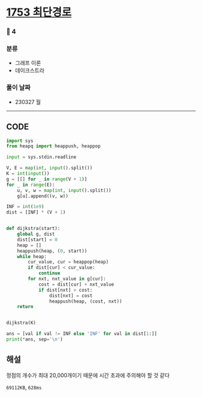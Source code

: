 # [1753 최단경로](https://www.acmicpc.net/problem/1753)

### 🥇 4

### 분류

- 그래프 이론
- 데이크스트라

### 풀이 날짜

- 230327 월

---

## CODE

```python
import sys
from heapq import heappush, heappop

input = sys.stdin.readline

V, E = map(int, input().split())
K = int(input())
g = [[] for _ in range(V + 1)]
for _ in range(E):
    u, v, w = map(int, input().split())
    g[u].append((v, w))

INF = int(1e9)
dist = [INF] * (V + 1)


def dijkstra(start):
    global g, dist
    dist[start] = 0
    heap = []
    heappush(heap, (0, start))
    while heap:
        cur_value, cur = heappop(heap)
        if dist[cur] < cur_value:
            continue
        for nxt, nxt_value in g[cur]:
            cost = dist[cur] + nxt_value
            if dist[nxt] > cost:
                dist[nxt] = cost
                heappush(heap, (cost, nxt))
    return


dijkstra(K)

ans = [val if val != INF else 'INF' for val in dist[1:]]
print(*ans, sep='\n')

```

## 해설

정점의 개수가 최대 20,000개이기 때문에 시간 초과에 주의해야 할 것 같다

`69112KB`, `628ms`

